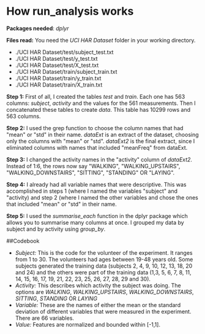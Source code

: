 # How **run_analysis** works

**Packages needed**: *dplyr*

**Files read:** You need the *UCI HAR Dataset* folder in your working directory.
- ./UCI HAR Dataset/test/subject_test.txt
- ./UCI HAR Dataset/test/y_test.txt
- ./UCI HAR Dataset/test/X_test.txt
- ./UCI HAR Dataset/train/subject_train.txt
- ./UCI HAR Dataset/train/y_train.txt
- ./UCI HAR Dataset/train/X_train.txt

**Step 1:**
First of all, I created the tables *test* and *train*.
Each one has 563 columns: *subject*, *activity* and the values for the 561 measurements.
Then I concatenated these tables to create *data*. This table has 10299 rows and 563 columns.

**Step 2:**
I used the grep function to choose the column names that had "mean" or "std" in their name.
*dataExt* is an extract of the dataset, choosing only the columns with "mean" or "std".
*dataExt2* is the final extract, since I eliminated columns with names that included "meanFreq" from dataExt.

**Step 3:**
I changed the activity names in the "activity" column of *dataExt2*. 
Instead of 1:6, the rows now say "WALKING", "WALKING_UPSTAIRS", "WALKING_DOWNSTAIRS", "SITTING", "STANDING" OR "LAYING".

**Step 4:**
I already had all variable names that were descriptive. This was accomplished in steps 1 (where I named the variables "subject" and "activity) and step 2 (where I named the other variables and chose the ones that included "mean" or "std" in their name.

**Step 5:**
I used the *summarise_each* function in the dplyr package which allows you to summarise many columns at once. I grouped my data by subject and by activity using *group_by*. 


##Codebook
- *Subject:* This is the code for the volunteer of the experiment. It ranges from 1 to 30. The volunteers had ages between 19-48 years old.
Some subjects generated the training data (subjects 2, 4, 9, 10, 12, 13, 18, 20 and 24) and the others were part of the training data (1,3, 5, 6, 7,  8, 11, 14, 15, 16, 17, 19, 21, 22, 23, 25, 26, 27, 28, 29 and 30).
- *Activity:* This describes which activity the subject was doing. The options are *WALKING*, *WALKING_UPSTAIRS*, *WALKING_DOWNSTAIRS*, *SITTING*, *STANDING* OR *LAYING*
- *Variable:* These are the names of either the mean or the standard deviation of different variables that were measured in the experiment. There are 66 variables.
- *Value:* Features are normalized and bounded within [-1,1].






